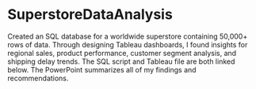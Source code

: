 # SuperstoreDataAnalysis
Created an SQL database for a worldwide superstore containing 50,000+ rows of data. Through designing Tableau dashboards, I found insights for regional sales, product performance, customer segment analysis, and shipping delay trends. The SQL script and Tableau file are both linked below. The PowerPoint summarizes all of my findings and recommendations.
